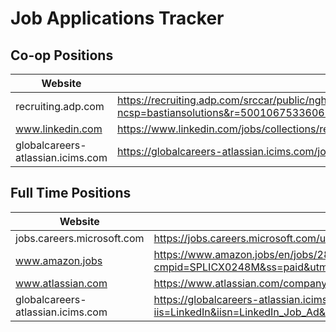 # Job Applications Tracker

## Co-op Positions
| Website | URL | Date |
|----------|-----|------|
| recruiting.adp.com | https://recruiting.adp.com/srccar/public/nghome.guid?ncsp=bastiansolutions&r=5001067533606%3Frb%3DINDEED&cx=continue_application&_reqID=5001067533606%3Frb%3DINDEED&__tx_annotation=false&rb=INDEED&c=1138141&d=BASCareerSite&sc=5023067502406&appUI=true&myjobs=true&encodedData=v02YZg16vaECH22r8RADQuKQ_g4JKdSjilYQ7czOX1sd_0%253D | 11/5/2024 |
| www.linkedin.com | https://www.linkedin.com/jobs/collections/recommended/?currentJobId=4062496866 | 11/5/2024 |
| globalcareers-atlassian.icims.com | https://globalcareers-atlassian.icims.com/jobs/15787/machine-learning-engineer/job?iis=LinkedIn&iisn=LinkedIn_Job_Ad&mobile=false&width=1344&height=500&bga=true&needsRedirect=false&jan1offset=-300&jun1offset=-240 | 11/5/2024 |

## Full Time Positions
| Website | URL | Date |
|----------|-----|------|
| jobs.careers.microsoft.com | https://jobs.careers.microsoft.com/us/en/job/1781619/Principal-Applied-Scientist?jobsource=linkedin | 11/5/2024 |
| www.amazon.jobs | https://www.amazon.jobs/en/jobs/2813259/software-development-engineer-level-5-aws-field-experience-afx?cmpid=SPLICX0248M&ss=paid&utm_campaign=cxro&utm_content=job_posting&utm_medium=social_media&utm_source=linkedin.com | 11/5/2024 |
| www.atlassian.com | https://www.atlassian.com/company/careers/details/15726 | 11/5/2024 |
| globalcareers-atlassian.icims.com | https://globalcareers-atlassian.icims.com/jobs/15787/machine-learning-engineer/job?iis=LinkedIn&iisn=LinkedIn_Job_Ad&mobile=false&width=1344&height=500&bga=true&needsRedirect=false&jan1offset=-300&jun1offset=-240 | 11/5/2024 |
